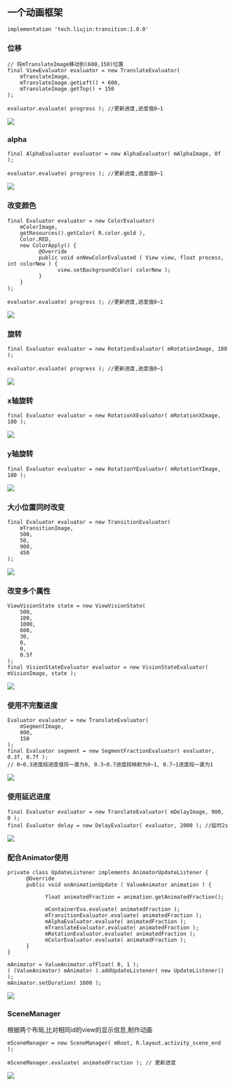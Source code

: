 ## 一个动画框架

```
implementation 'tech.liujin:transition:1.0.0'
```

### 位移

```
// 将mTranslateImage移动到(600,150)位置
final ViewEvaluator evaluator = new TranslateEvaluator(
    mTranslateImage,
    mTranslateImage.getLeft() + 600,
    mTranslateImage.getTop() + 150
);
```

```
evaluator.evaluate( progress ); //更新进度,进度值0~1
```

![](img/pic00.gif)



### alpha

```
final AlphaEvaluator evaluator = new AlphaEvaluator( mAlphaImage, 0f );
```

```
evaluator.evaluate( progress ); //更新进度,进度值0~1
```

![](img/pic01.gif)



### 改变颜色

```
final Evaluator evaluator = new ColorEvaluator(
    mColorImage,
    getResources().getColor( R.color.gold ),
    Color.RED,
    new ColorApply() {
          @Override
          public void onNewColorEvaluated ( View view, float process, int colorNew ) {
                view.setBackgroundColor( colorNew );
          }
    }
);
```

```
evaluator.evaluate( progress ); //更新进度,进度值0~1
```

![](img/pic02.gif)



### 旋转

```
final Evaluator evaluator = new RotationEvaluator( mRotationImage, 180 );
```

```
evaluator.evaluate( progress ); //更新进度,进度值0~1
```

![](img/pic03.gif)



### x轴旋转

```
final Evaluator evaluator = new RotationXEvaluator( mRotationXImage, 180 );
```

![](img/pic04.gif)



### y轴旋转

```
final Evaluator evaluator = new RotationYEvaluator( mRotationYImage, 180 );
```

![](img/pic05.gif)



### 大小位置同时改变

```
final Evaluator evaluator = new TransitionEvaluator(
    mTransitionImage,
    500,
    50,
    900,
    450
);
```

![](img/pic06.gif)



### 改变多个属性

```
ViewVisionState state = new ViewVisionState(
    500,
    100,
    1000,
    600,
    30,
    0,
    0,
    0.5f
);
final VisionStateEvaluator evaluator = new VisionStateEvaluator( mVisionImage, state );
```

![](img/pic10.gif)

### 使用不完整进度

```
Evaluator evaluator = new TranslateEvaluator(
    mSegmentImage,
    800,
    150
);
final Evaluator segment = new SegmentFractionEvaluator( evaluator, 0.3f, 0.7f );
// 0~0.3进度段进度值将一直为0, 0.3~0.7进度段映射为0~1, 0.7~1进度段一直为1
```

![](img/pic07.gif)



### 使用延迟进度

```
final Evaluator evaluator = new TranslateEvaluator( mDelayImage, 900, 0 );
final Evaluator delay = new DelayEvaluator( evaluator, 2000 ); //延时2s
```

![](img/pic08.gif)



### 配合Animator使用

```
private class UpdateListener implements AnimatorUpdateListener {
      @Override
      public void onAnimationUpdate ( ValueAnimator animation ) {
      
            float animatedFraction = animation.getAnimatedFraction();
            
            mContainerEva.evaluate( animatedFraction );
            mTransitionEvaluator.evaluate( animatedFraction );
            mAlphaEvaluator.evaluate( animatedFraction );
            mTranslateEvaluator.evaluate( animatedFraction );
            mRotationEvaluator.evaluate( animatedFraction );
            mColorEvaluator.evaluate( animatedFraction );
      }
}
```

```
mAnimator = ValueAnimator.ofFloat( 0, 1 );
( (ValueAnimator) mAnimator ).addUpdateListener( new UpdateListener() );
mAnimator.setDuration( 1000 );
```

![](img/pic09.gif)



### SceneManager

根据两个布局,比对相同id的view的显示信息,制作动画

```
mSceneManager = new SceneManager( mRoot, R.layout.activity_scene_end );
```

```
mSceneManager.evaluate( animatedFraction ); // 更新进度
```

![](img/pic11.gif)



